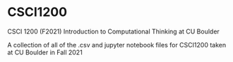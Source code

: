 # CSCI1200
CSCI 1200 (F2021) Introduction to Computational Thinking at CU Boulder

A collection of all of the .csv and jupyter notebook files for CSCI1200 taken at CU Boulder in Fall 2021
